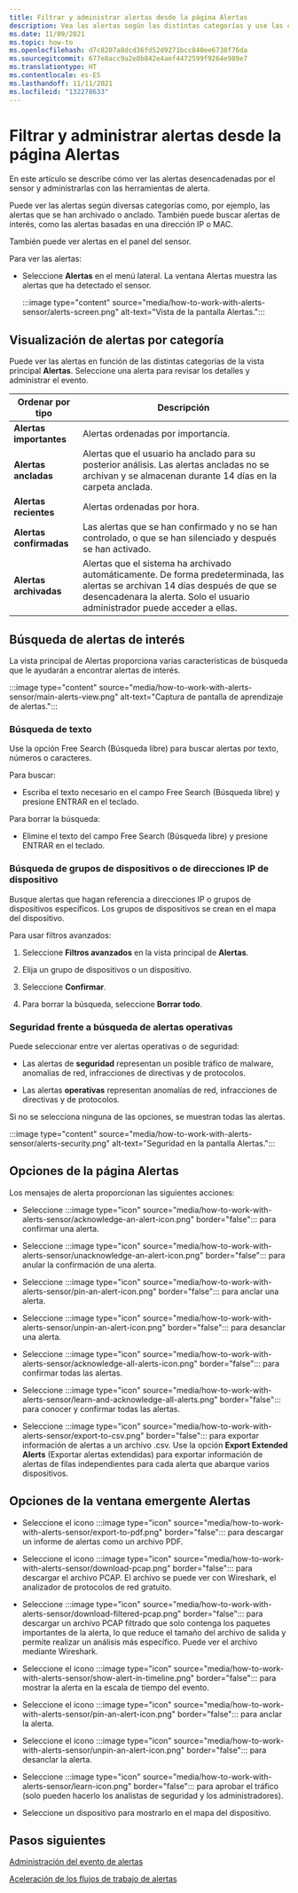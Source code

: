 ```yaml
---
title: Filtrar y administrar alertas desde la página Alertas
description: Vea las alertas según las distintas categorías y use las características de búsqueda para buscar alertas de interés.
ms.date: 11/09/2021
ms.topic: how-to
ms.openlocfilehash: d7c8207a8dcd36fd52d9271bcc840ee6730f76da
ms.sourcegitcommit: 677e8acc9a2e8b842e4aef4472599f9264e989e7
ms.translationtype: HT
ms.contentlocale: es-ES
ms.lasthandoff: 11/11/2021
ms.locfileid: "132278633"
---
```

# <a name="filter-and-manage-alerts-from-the-alerts-page"></a>Filtrar y administrar alertas desde la página Alertas 

En este artículo se describe cómo ver las alertas desencadenadas por el sensor y administrarlas con las herramientas de alerta.

Puede ver las alertas según diversas categorías como, por ejemplo, las alertas que se han archivado o anclado. También puede buscar alertas de interés, como las alertas basadas en una dirección IP o MAC.  

También puede ver alertas en el panel del sensor.

Para ver las alertas:

- Seleccione **Alertas** en el menú lateral. La ventana Alertas muestra las alertas que ha detectado el sensor.

  :::image type="content" source="media/how-to-work-with-alerts-sensor/alerts-screen.png" alt-text="Vista de la pantalla Alertas.":::

## <a name="view-alerts-by-category"></a>Visualización de alertas por categoría

Puede ver las alertas en función de las distintas categorías de la vista principal **Alertas**. Seleccione una alerta para revisar los detalles y administrar el evento.

| Ordenar por tipo | Descripción |
|--|--|
| **Alertas importantes** | Alertas ordenadas por importancia. |
| **Alertas ancladas** | Alertas que el usuario ha anclado para su posterior análisis. Las alertas ancladas no se archivan y se almacenan durante 14 días en la carpeta anclada. |
| **Alertas recientes** | Alertas ordenadas por hora. |
| **Alertas confirmadas** | Las alertas que se han confirmado y no se han controlado, o que se han silenciado y después se han activado. |
| **Alertas archivadas** | Alertas que el sistema ha archivado automáticamente. De forma predeterminada, las alertas se archivan 14 días después de que se desencadenara la alerta. Solo el usuario administrador puede acceder a ellas. |

## <a name="search-for-alerts-of-interest"></a>Búsqueda de alertas de interés

La vista principal de Alertas proporciona varias características de búsqueda que le ayudarán a encontrar alertas de interés.

:::image type="content" source="media/how-to-work-with-alerts-sensor/main-alerts-view.png" alt-text="Captura de pantalla de aprendizaje de alertas.":::

### <a name="text-search"></a>Búsqueda de texto

Use la opción Free Search (Búsqueda libre) para buscar alertas por texto, números o caracteres.

Para buscar:

- Escriba el texto necesario en el campo Free Search (Búsqueda libre) y presione ENTRAR en el teclado.

Para borrar la búsqueda:

- Elimine el texto del campo Free Search (Búsqueda libre) y presione ENTRAR en el teclado.

### <a name="device-group-or-device-ip-address-search"></a>Búsqueda de grupos de dispositivos o de direcciones IP de dispositivo

Busque alertas que hagan referencia a direcciones IP o grupos de dispositivos específicos. Los grupos de dispositivos se crean en el mapa del dispositivo.

Para usar filtros avanzados:

1. Seleccione **Filtros avanzados** en la vista principal de **Alertas**.

2. Elija un grupo de dispositivos o un dispositivo.

3. Seleccione **Confirmar**.

4. Para borrar la búsqueda, seleccione **Borrar todo**.

### <a name="security-versus-operational-alert-search"></a>Seguridad frente a búsqueda de alertas operativas

Puede seleccionar entre ver alertas operativas o de seguridad:

- Las alertas de **seguridad** representan un posible tráfico de malware, anomalías de red, infracciones de directivas y de protocolos.

- Las alertas **operativas** representan anomalías de red, infracciones de directivas y de protocolos.

Si no se selecciona ninguna de las opciones, se muestran todas las alertas.

:::image type="content" source="media/how-to-work-with-alerts-sensor/alerts-security.png" alt-text="Seguridad en la pantalla Alertas.":::

## <a name="alert-page-options"></a>Opciones de la página Alertas

Los mensajes de alerta proporcionan las siguientes acciones:

- Seleccione :::image type="icon" source="media/how-to-work-with-alerts-sensor/acknowledge-an-alert-icon.png" border="false"::: para confirmar una alerta.

- Seleccione :::image type="icon" source="media/how-to-work-with-alerts-sensor/unacknowledge-an-alert-icon.png" border="false"::: para anular la confirmación de una alerta.

- Seleccione :::image type="icon" source="media/how-to-work-with-alerts-sensor/pin-an-alert-icon.png" border="false"::: para anclar una alerta.

- Seleccione :::image type="icon" source="media/how-to-work-with-alerts-sensor/unpin-an-alert-icon.png" border="false"::: para desanclar una alerta.

- Seleccione :::image type="icon" source="media/how-to-work-with-alerts-sensor/acknowledge-all-alerts-icon.png" border="false"::: para confirmar todas las alertas.

- Seleccione :::image type="icon" source="media/how-to-work-with-alerts-sensor/learn-and-acknowledge-all-alerts.png" border="false"::: para conocer y confirmar todas las alertas.

- Seleccione :::image type="icon" source="media/how-to-work-with-alerts-sensor/export-to-csv.png" border="false"::: para exportar información de alertas a un archivo .csv. Use la opción **Export Extended Alerts** (Exportar alertas extendidas) para exportar información de alertas de filas independientes para cada alerta que abarque varios dispositivos.

## <a name="alert-pop-up-window-options"></a>Opciones de la ventana emergente Alertas

- Seleccione el icono :::image type="icon" source="media/how-to-work-with-alerts-sensor/export-to-pdf.png" border="false"::: para descargar un informe de alertas como un archivo PDF.

- Seleccione el icono :::image type="icon" source="media/how-to-work-with-alerts-sensor/download-pcap.png" border="false"::: para descargar el archivo PCAP. El archivo se puede ver con Wireshark, el analizador de protocolos de red gratuito.

- Seleccione :::image type="icon" source="media/how-to-work-with-alerts-sensor/download-filtered-pcap.png" border="false"::: para descargar un archivo PCAP filtrado que solo contenga los paquetes importantes de la alerta, lo que reduce el tamaño del archivo de salida y permite realizar un análisis más específico. Puede ver el archivo mediante Wireshark.

- Seleccione el icono :::image type="icon" source="media/how-to-work-with-alerts-sensor/show-alert-in-timeline.png" border="false"::: para mostrar la alerta en la escala de tiempo del evento.

- Seleccione el icono :::image type="icon" source="media/how-to-work-with-alerts-sensor/pin-an-alert-icon.png" border="false"::: para anclar la alerta.

- Seleccione el icono :::image type="icon" source="media/how-to-work-with-alerts-sensor/unpin-an-alert-icon.png" border="false"::: para desanclar la alerta.

- Seleccione :::image type="icon" source="media/how-to-work-with-alerts-sensor/learn-icon.png" border="false"::: para aprobar el tráfico (solo pueden hacerlo los analistas de seguridad y los administradores).

- Seleccione un dispositivo para mostrarlo en el mapa del dispositivo.

## <a name="next-steps"></a>Pasos siguientes

[Administración del evento de alertas](how-to-manage-the-alert-event.md)

[Aceleración de los flujos de trabajo de alertas](how-to-accelerate-alert-incident-response.md)
